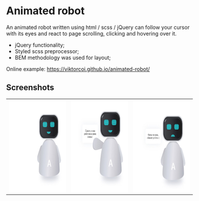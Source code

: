 # Animated robot

An animated robot written using html / scss / jQuery can follow your cursor with its eyes and react to page scrolling, clicking and hovering over it.
- jQuery functionality;
- Styled scss preprocessor;
- BEM methodology was used for layout;

Online example: https://viktorcoi.github.io/animated-robot/
## Screenshots
<table width="100" align="center">
    <td align="center">
        <img src="./screenshot_0.png" width="250" height="250" alt="css3"/>
    </td>
    <td align="center">
        <img src="./screenshot_1.png" width="250" height="250" alt="sass">
    </td>
    <td align="center">
        <img src="./screenshot_2.png" width="250" height="250" alt="scss">
    </td>
</table>
